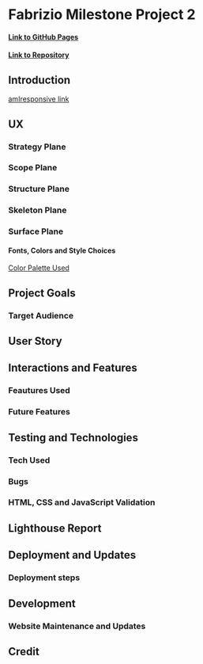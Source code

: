 # Fabrizio Milestone Project 2
#### [Link to GitHub Pages]()
#### [Link to Repository]()
## Introduction
[amIresponsive link]()
## UX
### Strategy Plane
### Scope Plane
### Structure Plane
### Skeleton Plane
### Surface Plane
#### Fonts, Colors and Style Choices
[Color Palette Used]()
## Project Goals
### Target Audience
## User Story
## Interactions and Features
### Feautures Used
### Future Features
## Testing and Technologies
### Tech Used
### Bugs
### HTML, CSS and JavaScript Validation 
## Lighthouse Report
## Deployment and Updates
### Deployment steps
## Development
### Website Maintenance and Updates
## Credit

